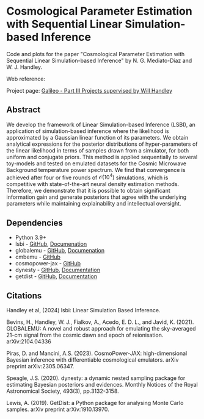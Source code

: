 # Cosmological Parameter Estimation with Sequential Linear Simulation-based Inference
Code and plots for the paper "Cosmological Parameter Estimation with Sequential Linear Simulation-based Inference" by N. G. Mediato-Diaz and W. J. Handley.

Web reference: 

Project page: [Galileo -  Part III Projects supervised by Will Handley](https://www.mrao.cam.ac.uk/~wh260/Galileo)



## Abstract

We develop the framework of Linear Simulation-based Inference (LSBI), an application of simulation-based inference where the likelihood is approximated by a Gaussian linear function of its parameters. We obtain analytical expressions for the posterior distributions of hyper-parameters of the linear likelihood in terms of samples drawn from a simulator, for both uniform and conjugate priors.  This method is applied sequentially to several toy-models and tested on emulated datasets for the Cosmic Microwave Background temperature power spectrum. We find that convergence is achieved after four or five rounds of $\mathcal{O}(10^4)$ simulations, which is competitive with state-of-the-art neural density estimation methods. Therefore, we demonstrate that it is possible to obtain significant information gain and generate posteriors that agree with the underlying parameters while maintaining explainability and intellectual oversight.

## Dependencies

* Python 3.9+
* lsbi - [GitHub](https://github.com/handley-lab/lsbi/tree/master), [Documenation](https://lsbi.readthedocs.io/en/latest/)
* globalemu - [GitHub](https://github.com/htjb/globalemu), [Documenation](https://globalemu.readthedocs.io/en/latest/)
* cmbemu - [GitHub](https://github.com/htjb/cmbemu/tree/main)
* cosmopower-jax - [GitHub](https://github.com/dpiras/cosmopower-jax)
* dynesty - [GitHub](https://github.com/joshspeagle/dynesty), [Documentation](https://dynesty.readthedocs.io/en/stable/)
* getdist - [GitHub](https://github.com/cmbant/getdist), [Documentation](https://getdist.readthedocs.io/en/latest/)

## Citations

Handley et al, (2024) lsbi: Linear Simulation Based Inference.

Bevins, H., Handley, W. J., Fialkov, A., Acedo, E. D. L., and Javid, K. (2021). GLOBALEMU: A novel and robust approach for emulating the sky-averaged 21-cm signal from the cosmic dawn and epoch of reionisation. arXiv:2104.04336

Piras, D. and Mancini, A.S. (2023). CosmoPower-JAX: high-dimensional Bayesian inference with differentiable cosmological emulators. arXiv preprint arXiv:2305.06347.

Speagle, J.S. (2020). dynesty: a dynamic nested sampling package for estimating Bayesian posteriors and evidences. Monthly Notices of the Royal Astronomical Society, 493(3), pp.3132-3158.

Lewis, A. (2019). GetDist: a Python package for analysing Monte Carlo samples. arXiv preprint arXiv:1910.13970.

